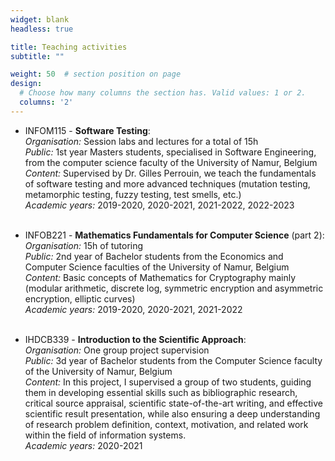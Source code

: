 ```yaml
---
widget: blank
headless: true

title: Teaching activities
subtitle: ""

weight: 50  # section position on page
design:
  # Choose how many columns the section has. Valid values: 1 or 2.
  columns: '2'
---
```


* INFOM115 - **Software Testing**: <br/>
*Organisation:* Session labs and lectures for a total of 15h <br/>
*Public:* 1st year Masters students, specialised in Software Engineering, from the computer science faculty of the University of Namur, Belgium <br/>
*Content:* Supervised by Dr. Gilles Perrouin, we teach the fundamentals of software testing and more advanced techniques (mutation testing, metamorphic testing, fuzzy testing, test smells, etc.) <br/>
*Academic years:* 2019-2020, 2020-2021, 2021-2022, 2022-2023 <br/> <br/>

* INFOB221 - **Mathematics Fundamentals for Computer Science** (part 2): <br/>
*Organisation:* 15h of tutoring <br/>
*Public:* 2nd year of Bachelor students from the Economics and Computer Science faculties of the University of Namur, Belgium <br/>
*Content:* Basic concepts of Mathematics for Cryptography mainly (modular arithmetic, discrete log, symmetric encryption and asymmetric encryption, elliptic curves) <br/>
*Academic years:* 2019-2020, 2020-2021, 2021-2022 <br/> <br/>

* IHDCB339 - **Introduction to the Scientific Approach**: <br/> 
*Organisation:* One group project supervision <br/>
*Public:* 3d year of Bachelor students from the Computer Science faculty of the University of Namur, Belgium <br/>
*Content:* In this project, I supervised a group of two students, guiding them in developing essential skills such as bibliographic research, critical source appraisal, scientific state-of-the-art writing, and effective scientific result presentation, while also ensuring a deep understanding of research problem definition, context, motivation, and related work within the field of information systems. <br/>
*Academic years:* 2020-2021